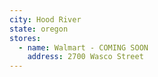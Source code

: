 ```yaml
---
city: Hood River
state: oregon
stores:
  - name: Walmart - COMING SOON
    address: 2700 Wasco Street
---
```

